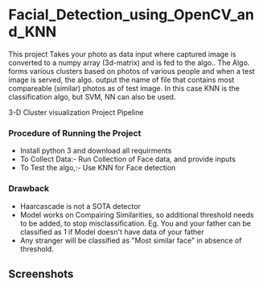 # Facial_Detection_using_OpenCV_and_KNN
This project Takes your photo as data input where captured image is converted to a numpy array (3d-matrix) and is fed to the algo.. The Algo. forms various clusters based on photos of various people and when a test image is served, the algo. output the name of file that contains most compareable (similar) photos as of test image. In this case KNN is the classification algo, but SVM, NN can also be used.

3-D Cluster visualization
Project Pipeline

### Procedure of Running the Project
- Install python 3 and download all requirments
- To Collect Data:- Run Collection of Face data, and provide inputs
- To Test the algo,:- Use KNN for Face detection

### Drawback
- Haarcascade is not a SOTA detector
- Model works on Compairing Similarities, so additional threshold needs to be added, to stop misclassification. Eg. You and your father can be classified as 1 if Model doesn't have data of your father
- Any stranger will be classified as "Most similar face" in absence of threshold.

## Screenshots



